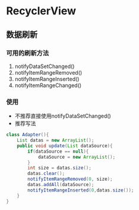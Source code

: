 # RecyclerView

## 数据刷新

### 可用的刷新方法

1. notifyDataSetChanged()
2. notifyItemRangeRemoved()
3. notifyItemRangeInserted()
4. notifyItemRangeChanged()

### 使用

* 不推荐直接使用notifyDataSetChanged()
* 推荐写法

```java
class Adapter(){
    List datas = new ArrayList();
    public void update(List dataSource){
        if(dataSource == null){
            dataSource = new ArrayList();
        }
        int size = datas.size();
        datas.clear();
        notifyItemRangeRemoved(0, size);
        datas.addAll(dataSource);
        notifyItemRangeInserted(0,datas.size());
    }
}
```
